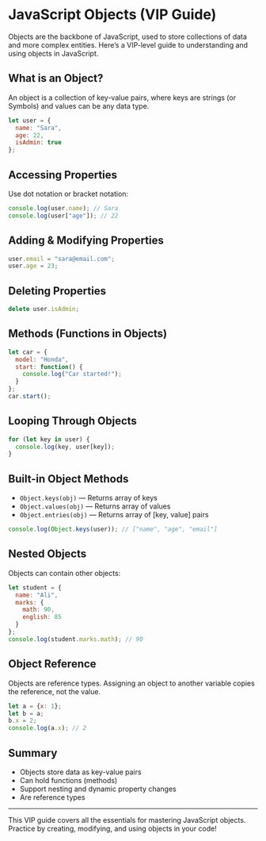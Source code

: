 # JavaScript Objects (VIP Guide)

Objects are the backbone of JavaScript, used to store collections of data and more complex entities. Here’s a VIP-level guide to understanding and using objects in JavaScript.

## What is an Object?
An object is a collection of key-value pairs, where keys are strings (or Symbols) and values can be any data type.

```js
let user = {
  name: "Sara",
  age: 22,
  isAdmin: true
};
```

## Accessing Properties
Use dot notation or bracket notation:

```js
console.log(user.name); // Sara
console.log(user["age"]); // 22
```

## Adding & Modifying Properties

```js
user.email = "sara@email.com";
user.age = 23;
```

## Deleting Properties

```js
delete user.isAdmin;
```

## Methods (Functions in Objects)

```js
let car = {
  model: "Honda",
  start: function() {
    console.log("Car started!");
  }
};
car.start();
```

## Looping Through Objects

```js
for (let key in user) {
  console.log(key, user[key]);
}
```

## Built-in Object Methods
- `Object.keys(obj)` — Returns array of keys
- `Object.values(obj)` — Returns array of values
- `Object.entries(obj)` — Returns array of [key, value] pairs

```js
console.log(Object.keys(user)); // ["name", "age", "email"]
```

## Nested Objects
Objects can contain other objects:

```js
let student = {
  name: "Ali",
  marks: {
    math: 90,
    english: 85
  }
};
console.log(student.marks.math); // 90
```

## Object Reference
Objects are reference types. Assigning an object to another variable copies the reference, not the value.

```js
let a = {x: 1};
let b = a;
b.x = 2;
console.log(a.x); // 2
```

## Summary
- Objects store data as key-value pairs
- Can hold functions (methods)
- Support nesting and dynamic property changes
- Are reference types

---
This VIP guide covers all the essentials for mastering JavaScript objects. Practice by creating, modifying, and using objects in your code!
